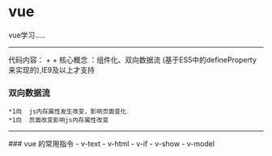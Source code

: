 # vue
vue学习.....

<hr />
代码内容：  <template></template> + <script></script> + <style></style>
核心概念 ：组件化、双向数据流 (基于ES5中的defineProperty来实现的),IE9及以上才支持

### 双向数据流
	*1向  js内存属性发生改变，影响页面变化
	*1向  页面改变影响js内存属性改变
	
<hr />
### vue 的常用指令
	- v-text
	- v-html
	- v-if
	- v-show
	- v-model